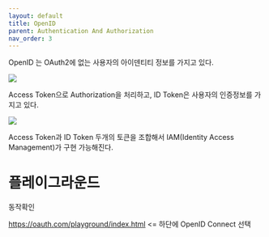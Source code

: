```yaml
---
layout: default
title: OpenID
parent: Authentication And Authorization
nav_order: 3
---
```


 OpenID 는 OAuth2에 없는 사용자의 아이덴티티 정보를 가지고 있다.

![](/images/authz/OpenID-introduce01.png)

Access Token으로 Authorization을 처리하고, ID Token은 사용자의 인증정보를 가지고 있다.


![](/images/authz/OpenID-introduce02.png)

Access Token과 ID Token 두개의 토큰을 조합해서 IAM(Identity Access Management)가 구현 가능해진다.

# 플레이그라운드
동작확인

https://oauth.com/playground/index.html <= 하단에 OpenID Connect 선택
